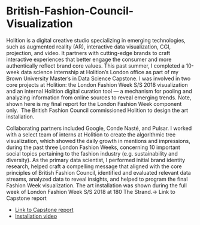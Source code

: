 # British-Fashion-Council-Visualization

Holition is a digital creative studio specializing in emerging technologies, such as augmented reality (AR), interactive data visualization, CGI, projection, and video. It partners with cutting-edge brands to craft interactive experiences that better engage the consumer and more authentically reflect brand core values. This past summer, I completed a 10-week data science internship at Holition’s London office as part of my Brown University Master’s in Data Science Capstone. I was involved in two core projects at Holition: the London Fashion Week S/S 2018 visualization and an internal Holition digital curation tool — a mechanism for pooling and analyzing information from online sources to reveal emerging trends. Note, shown here is my final report for the London Fashion Week component only. 
The British Fashion Council commissioned Holition to design the art installation.

Collaborating partners included Google, Conde Nasté, and Pulsar. I worked with a select team of interns at Holition to create the algorithmic tree visualization, which showed the daily growth in mentions and impressions, during the past three London Fashion Weeks, concerning 10 important social topics pertaining to the fashion industry (e.g. sustainability and diversity). As the primary data scientist, I performed initial brand identity research, helped craft a compelling message that aligned with the core principles of British Fashion Council, identified and evaluated relevant data streams, analyzed data to reveal insights, and helped to program the final Fashion Week visualization. The art installation was shown during the full week of London Fashion Week S/S 2018 at 180 The Strand.→ Link to Capstone report

- [Link to Capstone report](https://files.cargocollective.com/c374305/London-Fashion-Week-Visualization.pdf)
- [Installation video](https://vimeo.com/294104627)
